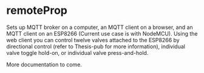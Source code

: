 # remoteProp
Sets up MQTT broker on a computer, an MQTT client on a browser, and an MQTT client on an ESP8266 (Current use case is with NodeMCU).
Using the web client you can control twelve valves attached to the ESP8266 by directional control (refer to Thesis-pub for more information), individual valve toggle hold-on, or individual valve press-and-hold.

More documentation to come.
